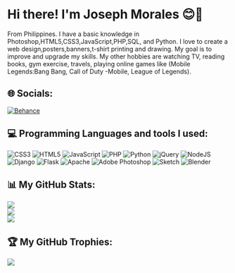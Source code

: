 # Hi there! I'm Joseph Morales 😊👋

From Philippines. I have a basic knowledge in Photoshop,HTML5,CSS3,JavaScript,PHP,SQL, and Python. 
I love to create a web design,posters,banners,t-shirt printing and drawing. My goal is to improve and upgrade my skills.
My other hobbies are watching TV, reading books, gym exercise, travels, playing online games like (Mobile Legends:Bang Bang, Call of Duty -Mobile, League of Legends).

## 🌐 Socials:
[![Behance](https://img.shields.io/badge/Behance-1769ff?logo=behance&logoColor=white)](https://behance.net/JosephMo1) 

## 💻 Programming Languages and tools I used:
![CSS3](https://img.shields.io/badge/css3-%231572B6.svg?style=for-the-badge&logo=css3&logoColor=white) ![HTML5](https://img.shields.io/badge/html5-%23E34F26.svg?style=for-the-badge&logo=html5&logoColor=white) ![JavaScript](https://img.shields.io/badge/javascript-%23323330.svg?style=for-the-badge&logo=javascript&logoColor=%23F7DF1E) ![PHP](https://img.shields.io/badge/php-%23777BB4.svg?style=for-the-badge&logo=php&logoColor=white) ![Python](https://img.shields.io/badge/python-3670A0?style=for-the-badge&logo=python&logoColor=ffdd54) ![jQuery](https://img.shields.io/badge/jquery-%230769AD.svg?style=for-the-badge&logo=jquery&logoColor=white) ![NodeJS](https://img.shields.io/badge/node.js-6DA55F?style=for-the-badge&logo=node.js&logoColor=white) ![Django](https://img.shields.io/badge/django-%23092E20.svg?style=for-the-badge&logo=django&logoColor=white) ![Flask](https://img.shields.io/badge/flask-%23000.svg?style=for-the-badge&logo=flask&logoColor=white) ![Apache](https://img.shields.io/badge/apache-%23D42029.svg?style=for-the-badge&logo=apache&logoColor=white) ![Adobe Photoshop](https://img.shields.io/badge/adobephotoshop-%2331A8FF.svg?style=for-the-badge&logo=adobephotoshop&logoColor=white) ![Sketch](https://img.shields.io/badge/Sketch-FFB387?style=for-the-badge&logo=sketch&logoColor=black) ![Blender](https://img.shields.io/badge/blender-%23F5792A.svg?style=for-the-badge&logo=blender&logoColor=white)
## 📊 My GitHub Stats:
![](https://github-readme-stats.vercel.app/api?username=JosephMorales28&theme=tokyonight&hide_border=false&include_all_commits=false&count_private=false)<br/>
![](https://github-readme-streak-stats.herokuapp.com/?user=JosephMorales28&theme=tokyonight&hide_border=false)<br/>
![](https://github-readme-stats.vercel.app/api/top-langs/?username=JosephMorales28&theme=tokyonight&hide_border=false&include_all_commits=false&count_private=false&layout=compact)

## 🏆 My GitHub Trophies:
![](https://github-profile-trophy.vercel.app/?username=JosephMorales28&theme=darkhub&no-frame=true&no-bg=false&margin-w=4)

<!-- Proudly created with GPRM ( https://gprm.itsvg.in ) -->
